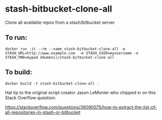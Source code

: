 # stash-bitbucket-clone-all
Clone all available repos from a stash/bitbucket server

## To run:
```
docker run -it --rm --name stash-bitbucket-clone-all -e STASH_URL=http://www.example.com  -e STASH_USER=myusername -e STASH_PWD=mypwd ddumenil/stash-bitbucket-clone-all
```

## To build:
```
docker build -t stash-bitbucket-clone-all .
```

Hat tip to the original script creator Jason LeMonier who chipped in on this Stack Overflow question:

https://stackoverflow.com/questions/36090075/how-to-extract-the-list-of-all-repositories-in-stash-or-bitbucket

